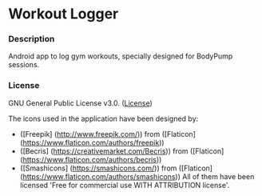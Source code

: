 # Workout Logger
### Description
Android app to log gym workouts, specially designed for BodyPump sessions.

### License
GNU General Public License v3.0. ([License](https://www.gnu.org/licenses/gpl-3.0.en.html))

The icons used in the application have been designed by:
* ([Freepik] (http://www.freepik.com/)) from ([Flaticon] (https://www.flaticon.com/authors/freepik))
* ([Becris] (https://creativemarket.com/Becris)) from ([Flaticon] (https://www.flaticon.com/authors/becris))
* ([Smashicons] (https://smashicons.com/)) from ([Flaticon] (https://www.flaticon.com/authors/smashicons))
All of them have been licensed 'Free for commercial use WITH ATTRIBUTION license'.
